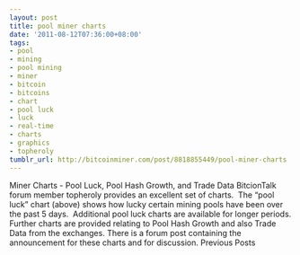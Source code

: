 ```yaml
---
layout: post
title: pool miner charts
date: '2011-08-12T07:36:00+08:00'
tags:
- pool
- mining
- pool mining
- miner
- bitcoin
- bitcoins
- chart
- pool luck
- luck
- real-time
- charts
- graphics
- topheroly
tumblr_url: http://bitcoinminer.com/post/8818855449/pool-miner-charts
---
```

Miner Charts - Pool Luck, Pool Hash Growth, and Trade Data
BitcionTalk forum member topheroly provides an excellent set of charts.  The “pool luck” chart (above) shows how lucky certain mining pools have been over the past 5 days.  Additional pool luck charts are available for longer periods.
Further charts are provided relating to Pool Hash Growth and also Trade Data from the exchanges.
There is a forum post containing the announcement for these charts and for discussion.
Previous Posts

